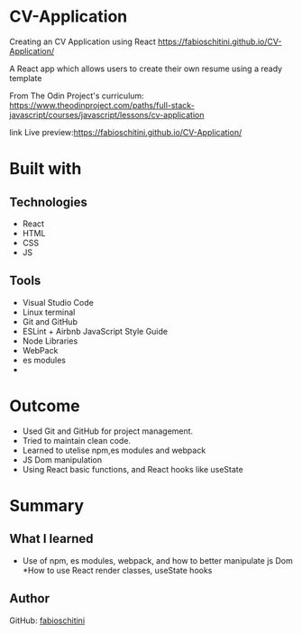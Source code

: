 # CV-Application
Creating an CV Application using React
https://fabioschitini.github.io/CV-Application/


A React app which allows users to create their own resume using a ready template

From The Odin Project's curriculum:
https://www.theodinproject.com/paths/full-stack-javascript/courses/javascript/lessons/cv-application

link Live preview:https://fabioschitini.github.io/CV-Application/


# Built with

## Technologies
* React
* HTML
* CSS
* JS



## Tools

* Visual Studio Code
* Linux terminal
* Git and GitHub
* ESLint + Airbnb JavaScript Style Guide
* Node Libraries
* WebPack
* es modules
* 

# Outcome
* Used Git and GitHub for project management.
* Tried to maintain clean code.
* Learned to utelise npm,es modules and webpack
* JS Dom manipulation
* Using React basic functions, and React hooks like useState

# Summary

## What I learned

* Use of  npm, es modules, webpack, and how to better manipulate js Dom
*How to use React render classes, useState hooks


## Author

GitHub: [fabioschitini](https://github.com/fabioschitini)
